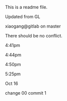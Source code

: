 This is a readme file.

Updated from GL

xiaogang@gitlab on master

There should be no conflict.

4:41pm

4:44pm

4:50pm

5:25pm

Oct 16

change 00 commit 1
